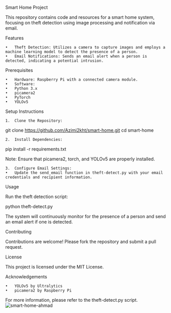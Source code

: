 Smart Home Project

This repository contains code and resources for a smart home system, focusing on theft detection using image processing and notification via email.

Features

	•	Theft Detection: Utilizes a camera to capture images and employs a machine learning model to detect the presence of a person.
	•	Email Notifications: Sends an email alert when a person is detected, indicating a potential intrusion.

Prerequisites

	•	Hardware: Raspberry Pi with a connected camera module.
	•	Software:
	•	Python 3.x
	•	picamera2
	•	PyTorch
	•	YOLOv5

Setup Instructions

	1.	Clone the Repository:

git clone https://github.com/Azimi2kht/smart-home.git
cd smart-home


	2.	Install Dependencies:

pip install -r requirements.txt

Note: Ensure that picamera2, torch, and YOLOv5 are properly installed.

	3.	Configure Email Settings:
	•	Update the send_email function in theft-detect.py with your email credentials and recipient information.

Usage

Run the theft detection script:

python theft-detect.py

The system will continuously monitor for the presence of a person and send an email alert if one is detected.

Contributing

Contributions are welcome! Please fork the repository and submit a pull request.

License

This project is licensed under the MIT License.

Acknowledgements

	•	YOLOv5 by Ultralytics
	•	picamera2 by Raspberry Pi

For more information, please refer to the theft-detect.py script.
![smart-home-ahmad](https://github.com/user-attachments/assets/74f9eba9-c7b4-4e62-8434-a96f8c5deb0d)
